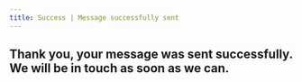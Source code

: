 ```yaml
---
title: Success | Message successfully sent
---
```

## Thank you, your message **was sent successfully**. We will be in touch as soon as we can.
